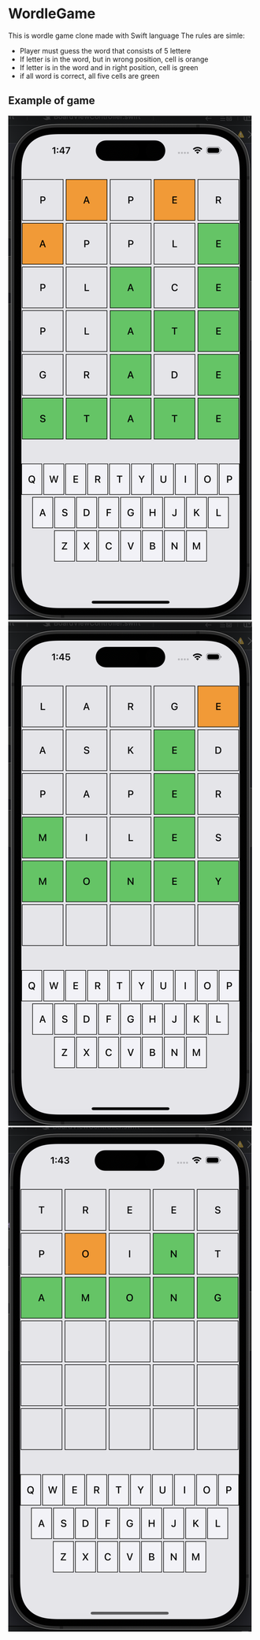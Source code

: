 # WordleGame
This is wordle game clone made with Swift language
The rules are simle:
- Player must guess the word that consists of 5 lettere
- If letter is in the word, but in wrong position, cell is orange
- If letter is in the word and in right position, cell is green
- if all word is correct, all five cells are green
## Example of game
![example1](https://github.com/chebelok/WordleGame/blob/main/img/screenshot1.png)
![example2](https://github.com/chebelok/WordleGame/blob/main/img/screenshot2.png)
![example3](https://github.com/chebelok/WordleGame/blob/main/img/screenshot3.png)
